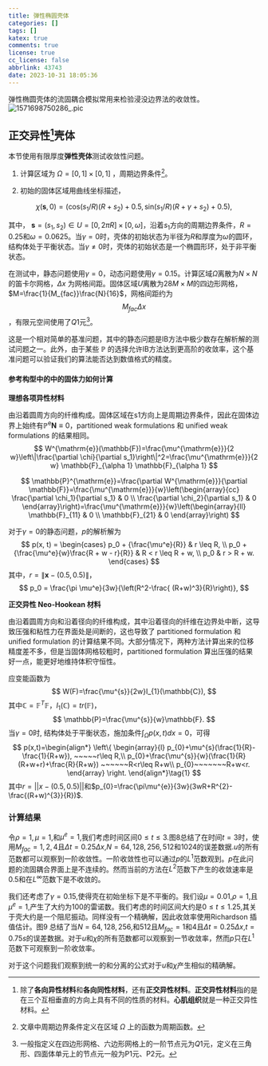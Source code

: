```yaml
---
title: 弹性椭圆壳体
categories: []
tags: []
katex: true
comments: true
license: true
cc_license: false
abbrlink: 43743
date: 2023-10-31 18:05:36
---
```

弹性椭圆壳体的流固耦合模拟常用来检验浸没边界法的收敛性。
![1571698750286_.pic](https://githubimages.pengfeima.cn/images/202310311905774.jpg)
<!--more-->


## 正交异性[^0]壳体

本节使用有限厚度**弹性壳体**测试收敛性问题。

1. 计算区域为 $\Omega=[0,1]\times[0,1]$ ，周期边界条件[^1]。

2. 初始的固体区域用曲线坐标描述，

$$
\chi(\textbf{s},0)=(\text{cos}(s_{1}/R)(R+s_{2})+0.5,\text{sin}(s_{1}/R)(R+\gamma+s_{2})+0.5),
$$

其中， $\textbf{s}=(s_{1},s_{2})\in U=[0,2\pi R]\times[0,\omega]$，沿着$s_1$方向的周期边界条件，$R=0.25$和$\omega=0.0625$。当$\gamma=0$时，壳体的初始状态为半径为$R$和厚度为$\omega$的圆环，结构体处于平衡状态。当$\gamma\neq 0$时，壳体的初始状态是一个椭圆形环，处于非平衡状态。

在测试中，静态问题使用$\gamma=0$，动态问题使用$\gamma=0.15$。计算区域$\Omega$离散为$N\times N$的笛卡尔网格，$\Delta x$ 为网格间距。固体区域$U$离散为$28M\times M$的四边形网格，$M=\frac{1}{M_{fac}}\frac{N}{16}$，网格间距约为$$M_{fa c}\Delta x$$，有限元空间使用了$Q{1}$元[^2]。

这是一个相对简单的基准问题，其中的静态问题是IB方法中极少数存在解析解的测试问题之一。此外，由于某些 $\mathbb{P}$ 的选择允许IB方法达到更高阶的收敛率，这个基准问题可以验证我们的算法能否达到数值格式的精度。

#### 参考构型中的中的固体力如何计算

**理想各项异性材料**

由沿着圆周方向的纤维构成。固体区域在s1方向上是周期边界条件，因此在固体边界上始终有$\mathbb{P}^{\mathrm{e}} \mathbf{N} \equiv 0$，partitioned weak formulations 和 unified weak formulations 的结果相同。
$$
W^{\mathrm{e}}(\mathbb{F})=\frac{\mu^{\mathrm{e}}}{2 w}\left\|\frac{\partial \chi}{\partial s_1}\right\|^2=\frac{\mu^{\mathrm{e}}}{2 w} \mathbb{F}_{\alpha 1} \mathbb{F}_{\alpha 1}
$$

$$
\mathbb{P}^{\mathrm{e}}=\frac{\partial W^{\mathrm{e}}}{\partial \mathbb{F}}=\frac{\mu^{\mathrm{e}}}{w}\left(\begin{array}{cc}
\frac{\partial \chi_1}{\partial s_1} & 0 \\
\frac{\partial \chi_2}{\partial s_1} & 0
\end{array}\right)=\frac{\mu^{\mathrm{e}}}{w}\left(\begin{array}{ll}
\mathbb{F}_{11} & 0 \\
\mathbb{F}_{21} & 0
\end{array}\right)
$$

对于$\gamma=0$的静态问题，$p$的解析解为
$$
p(x, t) = \begin{cases}
    p_0 + {\frac{\mu^e}{R}} &  r \leq R, \\
    p_0 + {\frac{\mu^e}{w}\frac{R + w - r}{R}} &  R < r \leq R + w, \\
    p_0 &  r > R + w.
\end{cases}
$$
其中，$r=\|\mathbf{x}-(0.5,0.5)\|$，
$$
p_0 = \frac{\pi \mu^e}{3w}{\left(R^2-\frac{ (R+w)^3}{R}\right)},
$$


**正交异性 Neo-Hookean 材料**

由沿着圆周方向和沿着径向的纤维构成，其中沿着径向的纤维在边界处中断，这导致压强和粘性力在界面处是间断的，这也导致了 partitioned formulation 和 unified formulation 的计算结果不同。大部分情况下，两种方法计算出来的位移精度差不多，但是当固体网格较粗时，partitioned formulation 算出压强的结果好一点，能更好地维持体积守恒性。

应变能函数为
$$
W(F)=\frac{\mu^{s}}{2w}I_{1}(\mathbb{C}),
$$
其中$\mathbb{C}=\mathbb{F}^{T}\mathbb{F}$，$I_{1}(\mathbb{C})=tr(\mathbb{F})$，
$$
\mathbb{P}=\frac{\mu^{s}}{w}\mathbb{F}.
$$
当$\gamma=0$时, 结构体处于平衡状态，施加条件$\int_{\Omega}p(x,t)dx=0$，可得
$$
p(x,t)=\begin{align*}
\left\{
\begin{array}{l}
p_{0}+\mu^{s}(\frac{1}{R}-\frac{1}{R+w}), ~~~~~r\leq R,\\
p_{0}+\frac{\mu^{s}}{w}(\frac{1}{R}(R+w+r)+\frac{R}{R+w}) ~~~~~~R<r\leq R+w\\
p_{0}~~~~~~~R+w<r.
\end{array}
\right.
\end{align*}\tag{1}
$$
其中$r=||x-(0.5,0.5)||$和$p_{0}=\frac{\pi\mu^{e}}{3w}(3wR+R^{2}-\frac{(R+w)^{3}}{R})$.

### 计算结果

令$\rho=1,\mu=1,$和$\mu^{e}=1$,我们考虑时间区间$0\leq t\leq 3$.图8总结了在时间$t=3$时，使用$M_{fac}=1,2,4$且$\Delta t=0.25\Delta x$,$N=64,128,256,512$和$1024$的误差数据.$u$的所有范数都可以观察到一阶收敛性。一阶收敛性也可以通过$p$的$L^{1}$范数观到。$p$在此问题的流固耦合界面上是不连续的。然而当前的方法在$L^{2}$范数下产生的收敛速率是0.5和在$L^{\infty}$范数下是不收敛的。

我们还考虑了$\gamma=0.15$,使得壳在初始坐标下是不平衡的。我们设$\mu=0.01$,$\rho=1$,且$\mu^{e}=1$,产生了大约为100的雷诺数。我们考虑的时间区间大约是$0\leq t\leq 1.25$,其关于壳大约是一个阻尼振动。同样没有一个精确解，因此收敛率使用Richardson 插值估计。图9 总结了当$N=64,128,256,$和$512$且$M_{fac}=1$和$4$且$\Delta t =0.25\Delta x,$$t=0.75s$的误差数据。对于$u$和$\chi$的所有范数都可以观察到一节收敛率，然而$p$只在$L^{1}$范数下可观察到一阶收敛率。

对于这个问题我们观察到统一的和分离的公式对于$u$和$\chi$产生相似的精确解。


[^0]: 除了**各向异性材料**和**各向同性材料**，还有**正交异性材料**。**正交异性材料**指的是在三个互相垂直的方向上具有不同的性质的材料。**心肌组织**就是一种正交异性材料。
[^1]:文章中周期边界条件定义在区域 $\Omega$ 上的函数为周期函数。
[^2]: 一般指定义在四边形网格、六边形网格上的一阶节点元为$Q1$元，定义在三角形、四面体单元上的节点元一般为P1元、P2元。



